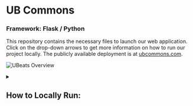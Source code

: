 # UB Commons
### Framework: Flask / Python
This repository contains the necessary files to launch our web application. Click on the drop-down arrows to get more information on how to run our project locally. The publicly available deployment is at [ubcommons.com](https://ubcommons.com "Visit our website"). 

![UBeats Overview](static/video/docker.gif)

</details> <details> <summary> <h2> How to Locally Run: </h2></summary>

Clone the repository:

```bash
git clone git@github.com:h3rogam3r8/cse-312.git
cd cse-312
```

In the Terminal:

```bash
docker compose up --build --force-recreate
```
